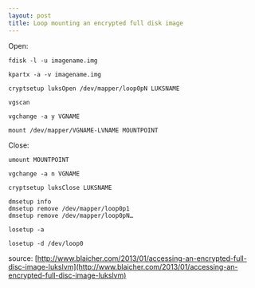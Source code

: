```yaml
---
layout: post
title: Loop mounting an encrypted full disk image
---
```


Open:
~~~~
fdisk -l -u imagename.img

kpartx -a -v imagename.img

cryptsetup luksOpen /dev/mapper/loop0pN LUKSNAME

vgscan

vgchange -a y VGNAME

mount /dev/mapper/VGNAME-LVNAME MOUNTPOINT
~~~~

Close:
~~~~
umount MOUNTPOINT

vgchange -a n VGNAME

cryptsetup luksClose LUKSNAME

dmsetup info
dmsetup remove /dev/mapper/loop0p1
dmsetup remove /dev/mapper/loop0pN…

losetup -a

losetup -d /dev/loop0
~~~~

source: [http://www.blaicher.com/2013/01/accessing-an-encrypted-full-disc-image-lukslvm](http://www.blaicher.com/2013/01/accessing-an-encrypted-full-disc-image-lukslvm)


